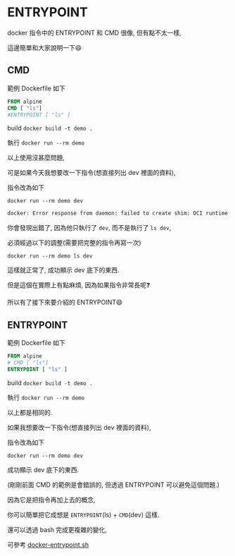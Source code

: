 # ENTRYPOINT

docker 指令中的 ENTRYPOINT 和 CMD 很像, 但有點不太一樣,

這邊簡單和大家說明一下:smile:

## CMD

範例 Dockerfile 如下

```Dockerfile
FROM alpine
CMD [ "ls"]
#ENTRYPOINT [ "ls" ]
```

build `docker build -t demo .`

執行 `docker run --rm demo`

以上使用沒甚麼問題,

可是如果今天我想要改一下指令(想直接列出 dev 裡面的資料),

指令改為如下

`docker run --rm demo dev`

```cmd
docker: Error response from daemon: failed to create shim: OCI runtime create failed: container_linux.go:380: starting container process caused: exec: "dev": executable file not found in $PATH: unknown.
```

你會發現出錯了, 因為他只執行了 `dev`, 而不是執行了 `ls dev`,

必須經過以下的調整(需要把完整的指令再寫一次)

`docker run --rm demo ls dev`

這樣就正常了, 成功顯示 dev 底下的東西.

但是這個在實際上有點麻煩, 因為如果指令非常長呢:question:

所以有了接下來要介紹的 ENTRYPOINT:smile:

## ENTRYPOINT

範例 Dockerfile 如下

```Dockerfile
FROM alpine
# CMD [ "ls"]
ENTRYPOINT [ "ls" ]
```

build `docker build -t demo .`

執行 `docker run --rm demo`

以上都是相同的.

如果我想要改一下指令(想直接列出 dev 裡面的資料),

指令改為如下

`docker run --rm demo dev`

成功顯示 dev 底下的東西.

(剛剛前面 CMD 的範例是會錯誤的, 但透過 ENTRYPOINT 可以避免這個問題.)

因為它是把指令再加上去的概念,

你可以簡單把它成想是 `ENTRYPOINT`(ls) + `CMD`(dev) 這樣.

還可以透過 bash 完成更複雜的變化,

可參考 [docker-entrypoint.sh](https://github.com/twtrubiks/docker-tutorial/blob/master/api/docker-entrypoint.sh)

